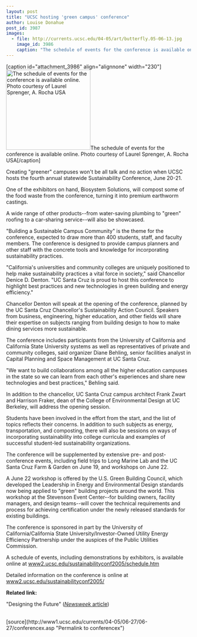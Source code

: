 ```yaml
---
layout: post
title: "UCSC hosting 'green campus' conference"
author: Louise Donahue
post_id: 3987
images:
  - file: http://currents.ucsc.edu/04-05/art/butterfly.05-06-13.jpg
    image_id: 3986
    caption: "The schedule of events for the conference is available online. Photo courtesy of Laurel Sprenger, A. Rocha USA"
---
```


[caption id="attachment_3986" align="alignnone" width="230"]<a href="http://localhost/mysite/wp-content/uploads/2005/06/butterfly.05-06-13.jpg"><img class="size-full wp-image-3986" src="http://localhost/mysite/wp-content/uploads/2005/06/butterfly.05-06-13.jpg" alt="The schedule of events for the conference is available online. Photo courtesy of Laurel Sprenger, A. Rocha USA" width="230" height="218" /></a>The schedule of events for the conference is available online. Photo courtesy of Laurel Sprenger, A. Rocha USA[/caption]
<a name="content" id="content"></a>
<p>
  Creating "greener" campuses won't be all talk and no action when UCSC hosts the fourth annual statewide Sustainability Conference, June 20-21.
</p>
<p>
  One of the exhibitors on hand, Biosystem Solutions, will compost some of the food waste from the conference, turning it into premium earthworm castings.
</p>
<p>
  A wide range of other products--from water-saving plumbing to "green" roofing to a car-sharing service--will also be showcased.<br>
</p>
<p>
  "Building a Sustainable Campus Community" is the theme for the conference, expected to draw more than 400 students, staff, and faculty members. The conference is designed to provide campus planners and other staff with the concrete tools and knowledge for incorporating sustainability practices.<br>
</p>
<p>
  "California's universities and community colleges are uniquely positioned to help make sustainability practices a vital force in society," said Chancellor Denice D. Denton. "UC Santa Cruz is proud to host this conference to highlight best practices and new technologies in green building and energy efficiency."<br>
</p>
<p>
  Chancellor Denton will speak at the opening of the conference, planned by the UC Santa Cruz Chancellor's Sustainability Action Council. Speakers from business, engineering, higher education, and other fields will share their expertise on subjects ranging from building design to how to make dining services more sustainable.<br>
</p>
<p>
  The conference includes participants from the University of California and California State University systems as well as representatives of private and community colleges, said organizer Diane Behling, senior facilities analyst in Capital Planning and Space Management at UC Santa Cruz.<br>
</p>
<p>
  "We want to build collaborations among all the higher education campuses in the state so we can learn from each other's experiences and share new technologies and best practices," Behling said.<br>
</p>
<p>
  In addition to the chancellor, UC Santa Cruz campus architect Frank Zwart and Harrison Fraker, dean of the College of Environmental Design at UC Berkeley, will address the opening session.<br>
</p>
<p>
  Students have been involved in the effort from the start, and the list of topics reflects their concerns. In addition to such subjects as energy, transportation, and composting, there will also be sessions on ways of incorporating sustainability into college curricula and examples of successful student-led sustainability organizations.<br>
</p>
<p>
  The conference will be supplemented by extensive pre- and post-conference events, including field trips to Long Marine Lab and the UC Santa Cruz Farm &amp; Garden on June 19, and workshops on June 22.<br>
</p>
<p>
  A June 22 workshop is offered by the U.S. Green Building Council, which developed the Leadership in Energy and Environmental Design standards now being applied to "green" building projects around the world. This workshop at the Stevenson Event Center--for building owners, facility managers, and design teams--will cover the technical requirements and process for achieving certification under the newly released standards for existing buildings.<br>
</p>
<p>
  The conference is sponsored in part by the University of California/California State University/Investor-Owned Utility Energy Efficiency Partnership under the auspices of the Public Utilities Commission.<br>
</p>
<p>
  A schedule of events, including demonstrations by exhibitors, is available online at <a href="http://www2.ucsc.edu/sustainabilityconf2005/">www2.ucsc.edu/sustainabilityconf2005/schedule.htm</a><br>
</p>
<p>
  Detailed information on the conference is online at<br>
  <a href="http://www2.ucsc.edu/sustainabilityconf2005/">www2.ucsc.edu/sustainabilityconf2005/</a>
</p>
<p>
  <b>Related link:</b><br>
</p>
<p>
  "Designing the Future" (<a href="http://www.msnbc.msn.com/id/7773650/site/newsweek/%20"><i>Newsweek</i> article</a>)<br>
  <br>
</p>
[source](http://www1.ucsc.edu/currents/04-05/06-27/06-27/conferencex.asp "Permalink to conferencex")
